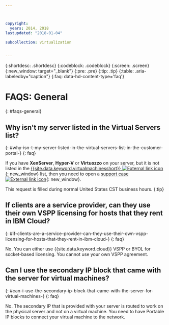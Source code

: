 ```yaml
---



copyright:
  years: 2014, 2018
lastupdated: "2018-01-04"

subcollection: virtualization


---
```


{:shortdesc: .shortdesc}
{:codeblock: .codeblock}
{:screen: .screen}
{:new_window: target="_blank"}
{:pre: .pre}
{:tip: .tip}
{:table: .aria-labeledby="caption"}
{:faq: data-hd-content-type='faq'}

# FAQS: General
{: #faqs-general}

## Why isn't my server listed in the Virtual Servers list?
{: #why-isn-t-my-server-listed-in-the-virtual-servers-list-in-the-customer-portal-}
{: faq}

If you have **XenServer**, **Hyper-V** or **Virtuozzo** on your server, but it is not listed in the [{{site.data.keyword.virtualmachinesshort}} ![External link icon](../../icons/launch-glyph.svg "External link icon")](https://cloud.ibm.com/classic/devices){: new_window} list, then you need to open a [support case ![External link icon](../../icons/launch-glyph.svg "External link icon")](https://cloud.ibm.com/unifiedsupport/cases/add){: new_window}.

This request is filled during normal United States CST business hours.
{:tip}

## If clients are a service provider, can they use their own VSPP licensing for hosts that they rent in IBM Cloud?
{: #if-clients-are-a-service-provider-can-they-use-their-own-vspp-licensing-for-hosts-that-they-rent-in-ibm-cloud-}
{: faq}

No. You can either use {{site.data.keyword.cloud}} VSPP or BYOL for socket-based licensing. You cannot use your own VSPP agreement.

## Can I use the secondary IP block that came with the server for virtual machines?
{: #can-i-use-the-secondary-ip-block-that-came-with-the-server-for-virtual-machines-}
{: faq}

No. The secondary IP that is provided with your server is routed to work on the physical server and not on a virtual machine. You need to have Portable IP blocks to connect your virtual machine to the network.
